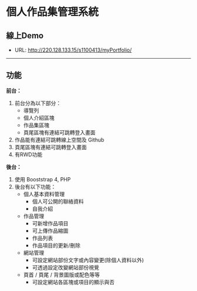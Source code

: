 # 個人作品集管理系統

## 線上Demo
  * URL: http://220.128.133.15/s1100413/myPortfolio/

---
## 功能
**前台：**
1. 前台分為以下部分：
   * 導覽列 
   * 個人介紹區塊
   * 作品集區塊
   * 頁尾區塊有連結可跳轉登入畫面
2. 作品能有連結可跳轉線上空間及 Github
3. 頁尾區塊有連結可跳轉登入畫面
4. 有RWD功能

**後台：**
1. 使用 Booststrap 4, PHP
2. 後台有以下功能：
   * 個人基本資料管理
     * 個人可公開的聯絡資料
     * 自我介紹
   * 作品管理
     * 可新增作品項目
     * 可上傳作品縮圖
     * 作品列表
     * 作品項目的更新/刪除
   * 網站管理
     * 可設定網站部份文字或內容變更(除個人資料以外)
     * 可透過設定改變網站部份視覺
   * 頁首 / 頁尾 / 背景圖版或配色等等
     * 可設定網站各區塊或項目的顯示與否

